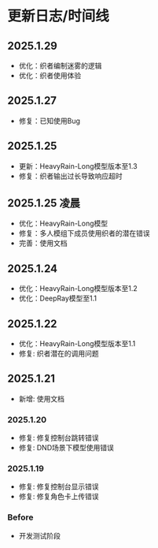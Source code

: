 # 更新日志/时间线

## 2025.1.29

- 优化：织者编制迷雾的逻辑
- 优化：织者使用体验

## 2025.1.27

- 修复：已知使用Bug

## 2025.1.25

- 更新：HeavyRain-Long模型版本至1.3
- 修复：织者输出过长导致响应超时

## 2025.1.25 凌晨

- 优化：HeavyRain-Long模型
- 修复：多人模组下成员使用织者的潜在错误
- 完善：使用文档

## 2025.1.24

- 优化：HeavyRain-Long模型版本至1.2
- 优化：DeepRay模型至1.1

## 2025.1.22

- 优化：HeavyRain-Long模型版本至1.1
- 修复: 织者潜在的调用问题

## 2025.1.21

- 新增: 使用文档

### 2025.1.20

- 修复: 修复控制台跳转错误
- 修复: DND场景下模型使用错误

### 2025.1.19

- 修复: 修复控制台显示错误
- 修复: 修复角色卡上传错误

### Before

- 开发测试阶段